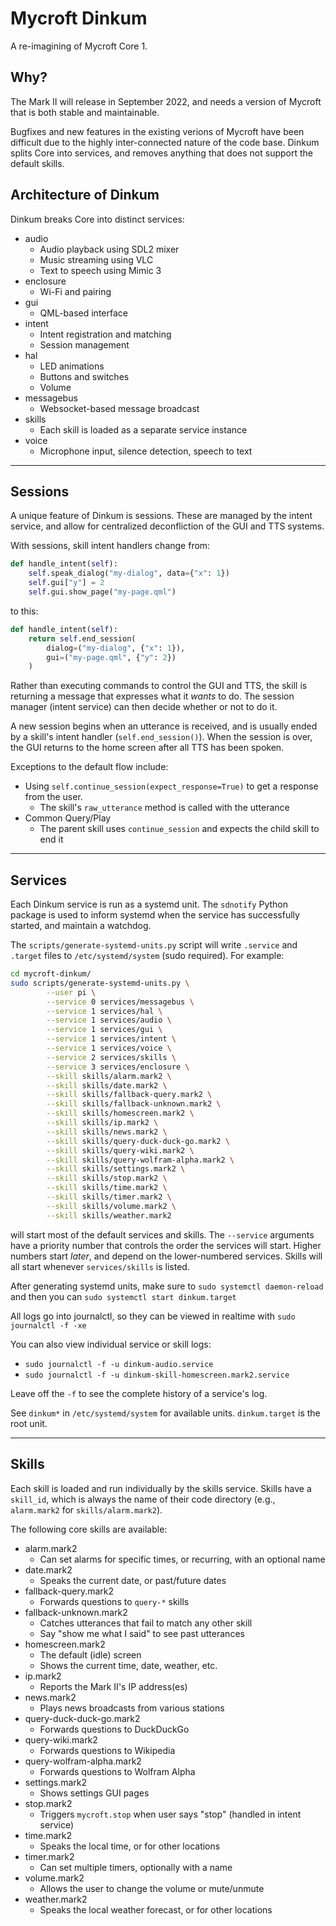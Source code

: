 # Mycroft Dinkum

A re-imagining of Mycroft Core 1.


## Why?

The Mark II will release in September 2022, and needs a version of Mycroft that is both stable and maintainable.

Bugfixes and new features in the existing verions of Mycroft have been difficult due to the highly inter-connected nature of the code base. Dinkum splits Core into services, and removes anything that does not support the default skills.


## Architecture of Dinkum

Dinkum breaks Core into distinct services:

* audio
    * Audio playback using SDL2 mixer
    * Music streaming using VLC
    * Text to speech using Mimic 3
* enclosure
    * Wi-Fi and pairing
* gui
    * QML-based interface
* intent
    * Intent registration and matching
    * Session management
* hal
    * LED animations
    * Buttons and switches
    * Volume
* messagebus
    * Websocket-based message broadcast
* skills
    * Each skill is loaded as a separate service instance
* voice
    * Microphone input, silence detection, speech to text


---


## Sessions

A unique feature of Dinkum is sessions. These are managed by the intent service, and allow for centralized deconfliction of the GUI and TTS systems.

With sessions, skill intent handlers change from:

``` python
def handle_intent(self):
    self.speak_dialog("my-dialog", data={"x": 1})
    self.gui["y"] = 2
    self.gui.show_page("my-page.qml")
```

to this:

``` python
def handle_intent(self):
    return self.end_session(
        dialog=("my-dialog", {"x": 1}),
        gui=("my-page.qml", {"y": 2})
    )
```

Rather than executing commands to control the GUI and TTS, the skill is returning a message that expresses what it *wants* to do. The session manager (intent service) can then decide whether or not to do it.

A new session begins when an utterance is received, and is usually ended by a skill's intent handler (`self.end_session()`). When the session is over, the GUI returns to the home screen after all TTS has been spoken.

Exceptions to the default flow include:

* Using `self.continue_session(expect_response=True)` to get a response from the user.
    * The skill's `raw_utterance` method is called with the utterance
* Common Query/Play
    * The parent skill uses `continue_session` and expects the child skill to end it

---


## Services

Each Dinkum service is run as a systemd unit. The `sdnotify` Python package is used to inform systemd when the service has successfully started, and maintain a watchdog.

The `scripts/generate-systemd-units.py` script will write `.service` and `.target` files to `/etc/systemd/system` (sudo required). For example:

``` sh
cd mycroft-dinkum/
sudo scripts/generate-systemd-units.py \
        --user pi \
        --service 0 services/messagebus \
        --service 1 services/hal \
        --service 1 services/audio \
        --service 1 services/gui \
        --service 1 services/intent \
        --service 1 services/voice \
        --service 2 services/skills \
        --service 3 services/enclosure \
        --skill skills/alarm.mark2 \
        --skill skills/date.mark2 \
        --skill skills/fallback-query.mark2 \
        --skill skills/fallback-unknown.mark2 \
        --skill skills/homescreen.mark2 \
        --skill skills/ip.mark2 \
        --skill skills/news.mark2 \
        --skill skills/query-duck-duck-go.mark2 \
        --skill skills/query-wiki.mark2 \
        --skill skills/query-wolfram-alpha.mark2 \
        --skill skills/settings.mark2 \
        --skill skills/stop.mark2 \
        --skill skills/time.mark2 \
        --skill skills/timer.mark2 \
        --skill skills/volume.mark2 \
        --skill skills/weather.mark2
```

will start most of the default services and skills. The `--service` arguments have a priority number that controls the order the services will start. Higher numbers start *later*, and depend on the lower-numbered services. Skills will all start whenever `services/skills` is listed.

After generating systemd units, make sure to `sudo systemctl daemon-reload` and then you can `sudo systemctl start dinkum.target`

All logs go into journalctl, so they can be viewed in realtime with `sudo journalctl -f -xe`

You can also view individual service or skill logs:

* `sudo journalctl -f -u dinkum-audio.service`
* `sudo journalctl -f -u dinkum-skill-homescreen.mark2.service`

Leave off the `-f` to see the complete history of a service's log.

See `dinkum*` in `/etc/systemd/system` for available units. `dinkum.target` is the root unit.


---


## Skills

Each skill is loaded and run individually by the skills service. Skills have a `skill_id`, which is always the name of their code directory (e.g., `alarm.mark2` for `skills/alarm.mark2`).

The following core skills are available:

* alarm.mark2
    * Can set alarms for specific times, or recurring, with an optional name
* date.mark2
    * Speaks the current date, or past/future dates
* fallback-query.mark2
    * Forwards questions to `query-*` skills
* fallback-unknown.mark2
    * Catches utterances that fail to match any other skill
    * Say "show me what I said" to see past utterances
* homescreen.mark2
    * The default (idle) screen
    * Shows the current time, date, weather, etc.
* ip.mark2
    * Reports the Mark II's IP address(es)
* news.mark2
    * Plays news broadcasts from various stations
* query-duck-duck-go.mark2
    * Forwards questions to DuckDuckGo
* query-wiki.mark2
    * Forwards questions to Wikipedia
* query-wolfram-alpha.mark2
    * Forwards questions to Wolfram Alpha
* settings.mark2
    * Shows settings GUI pages
* stop.mark2
    * Triggers `mycroft.stop` when user says "stop" (handled in intent service)
* time.mark2
    * Speaks the local time, or for other locations
* timer.mark2
    * Can set multiple timers, optionally with a name
* volume.mark2
    * Allows the user to change the volume or mute/unmute
* weather.mark2
    * Speaks the local weather forecast, or for other locations
